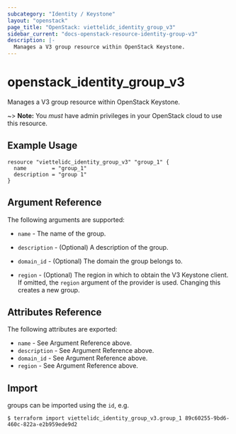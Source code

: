 ```yaml
---
subcategory: "Identity / Keystone"
layout: "openstack"
page_title: "OpenStack: viettelidc_identity_group_v3"
sidebar_current: "docs-openstack-resource-identity-group-v3"
description: |-
  Manages a V3 group resource within OpenStack Keystone.
---
```


# openstack\_identity\_group\_v3

Manages a V3 group resource within OpenStack Keystone.

~> **Note:** You _must_ have admin privileges in your OpenStack cloud to use
this resource.

## Example Usage

```hcl
resource "viettelidc_identity_group_v3" "group_1" {
  name        = "group_1"
  description = "group 1"
}
```

## Argument Reference

The following arguments are supported:

* `name` - The name of the group.

* `description` - (Optional) A description of the group.

* `domain_id` - (Optional) The domain the group belongs to.

* `region` - (Optional) The region in which to obtain the V3 Keystone client.
    If omitted, the `region` argument of the provider is used. Changing this
    creates a new group.

## Attributes Reference

The following attributes are exported:

* `name` - See Argument Reference above.
* `description` - See Argument Reference above.
* `domain_id` - See Argument Reference above.
* `region` - See Argument Reference above.

## Import

groups can be imported using the `id`, e.g.

```
$ terraform import viettelidc_identity_group_v3.group_1 89c60255-9bd6-460c-822a-e2b959ede9d2
```
